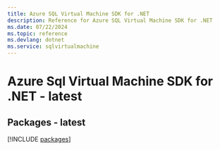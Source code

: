 ```yaml
---
title: Azure SQL Virtual Machine SDK for .NET
description: Reference for Azure SQL Virtual Machine SDK for .NET
ms.date: 07/22/2024
ms.topic: reference
ms.devlang: dotnet
ms.service: sqlvirtualmachine
---
```

# Azure Sql Virtual Machine SDK for .NET - latest
## Packages - latest
[!INCLUDE [packages](sql-virtual-machine-index.md)]